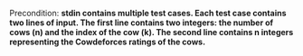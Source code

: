 Precondition: **stdin contains multiple test cases. Each test case contains two lines of input. The first line contains two integers: the number of cows (n) and the index of the cow (k). The second line contains n integers representing the Cowdeforces ratings of the cows.**
